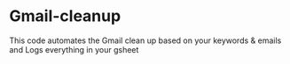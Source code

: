 # Gmail-cleanup
This code automates the Gmail clean up based on your keywords &amp; emails and Logs everything in your gsheet
